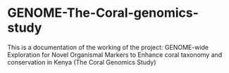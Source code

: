 # GENOME-The-Coral-genomics-study
This is a documentation of the working of the project: GENOME-wide Exploration for Novel Organismal Markers to Enhance coral taxonomy and conservation in Kenya (The Coral Genomics Study)
